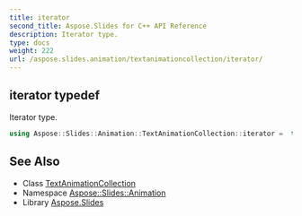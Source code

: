 ```yaml
---
title: iterator
second_title: Aspose.Slides for C++ API Reference
description: Iterator type.
type: docs
weight: 222
url: /aspose.slides.animation/textanimationcollection/iterator/
---
```

## iterator typedef


Iterator type.

```cpp
using Aspose::Slides::Animation::TextAnimationCollection::iterator =  typename iterator_holder_type::iterator
```

## See Also

* Class [TextAnimationCollection](../)
* Namespace [Aspose::Slides::Animation](../../)
* Library [Aspose.Slides](../../../)